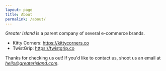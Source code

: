 ```yaml
---
layout: page
title: About
permalink: /about/
---
```

*Greater Island* is a parent company of several e-commerce brands.

* Kitty Corners: https://kittycorners.co
* TwistGrip: https://twistgrip.co

Thanks for checking us out!
If you'd like to contact us, shoot us an email at *hello@greaterisland.com*.
